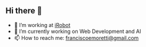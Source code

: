 ## Hi there 👋

- 🏢 I’m working at [iRobot](http://irobot.com/)
- 🔭 I’m currently working on Web Development and AI
- 📫 How to reach me: franciscoemoretti@gmail.com

